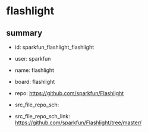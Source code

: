 # flashlight
 
## summary 
* id: sparkfun_flashlight_flashlight
* user: sparkfun
* name: flashlight
* board: flashlight
* repo: https://github.com/sparkfun/Flashlight



* src_file_repo_sch: 
* src_file_repo_sch_link: https://github.com/sparkfun/Flashlight/tree/master/




